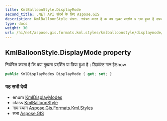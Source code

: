 ```yaml
---
title: KmlBalloonStyle.DisplayMode
second_title: .NET API संदर्भ के लिए Aspose.GIS
description: KmlBalloonStyle संपत्त. नयंत्रत करत है क क्य गुब्बर प्रदर्शत य छप हुआ है डफ़ल्ट मन हैShow
type: docs
weight: 30
url: /hi/net/aspose.gis.formats.kml.styles/kmlballoonstyle/displaymode/
---
```

## KmlBalloonStyle.DisplayMode property

नियंत्रित करता है कि क्या गुब्बारा प्रदर्शित या छिपा हुआ है। डिफ़ॉल्ट मान हैShow

```csharp
public KmlDisplayModes DisplayMode { get; set; }
```

### यह सभी देखें

* enum [KmlDisplayModes](../../kmldisplaymodes/)
* class [KmlBalloonStyle](../)
* नाम स्थान [Aspose.Gis.Formats.Kml.Styles](../../kmlballoonstyle/)
* सभा [Aspose.GIS](../../../)


